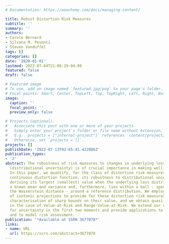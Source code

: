 ```yaml
---
# Documentation: https://wowchemy.com/docs/managing-content/

title: Robust Distortion Risk Measures
subtitle: ''
summary: ''
authors:
- Carole Bernard
- Silvana M. Pesenti
- Steven Vanduffel
tags: []
categories: []
date: '2020-01-01'
lastmod: 2022-07-04T21:06:29-04:00
featured: false
draft: false

# Featured image
# To use, add an image named `featured.jpg/png` to your page's folder.
# Focal points: Smart, Center, TopLeft, Top, TopRight, Left, Right, BottomLeft, Bottom, BottomRight.
image:
  caption: ''
  focal_point: ''
  preview_only: false

# Projects (optional).
#   Associate this post with one or more of your projects.
#   Simply enter your project's folder or file name without extension.
#   E.g. `projects = ["internal-project"]` references `content/project/deep-learning/index.md`.
#   Otherwise, set `projects = []`.
projects: []
publishDate: '2022-07-13T02:05:41.422086Z'
publication_types:
- '2'
abstract: The robustness of risk measures to changes in underlying loss distributions
  (distributional uncertainty) is of crucial importance in making well-informed decisions.
  In this paper, we quantify, for the class of distortion risk measures with an absolutely
  continuous distortion function, its robustness to distributional uncertainty by
  deriving its largest (smallest) value when the underlying loss distribution has
  a known mean and variance and, furthermore, lies within a ball - specified through
  the Wasserstein distance - around a reference distribution. We employ the technique
  of isotonic projections to provide for these distortion risk measures a complete
  characterisation of sharp bounds on their value, and we obtain quasi-explicit bounds
  in the case of Value-at-Risk and Range-Value-at-Risk. We extend our results to account
  for uncertainty in the first two moments and provide applications to portfolio optimisation
  and to model risk assessment.
publication: '*Available at SSRN 3677078*'
links:
- name: URL
  url: https://ssrn.com/abstract=3677078
---
```


